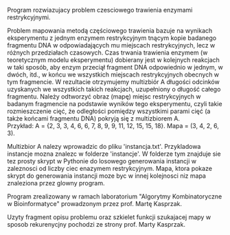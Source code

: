 Program rozwiazujacy problem czesciowego trawienia enzymami restrykcyjnymi.  
  
Problem mapowania metodą częściowego trawienia bazuje na wynikach eksperymentu z jednym enzymem restrykcyjnym tnącym kopie badanego fragmentu DNA w odpowiadających mu miejscach restrykcyjnych, lecz w różnych przedziałach czasowych. Czas trwania trawienia enzymem (w teoretycznym modelu eksperymentu) dobierany jest w kolejnych reakcjach w taki sposób, aby enzym przeciął fragment DNA odpowiednio w jednym, w dwóch, itd., w końcu we wszystkich miejscach restrykcyjnych obecnych w tym fragmencie. W rezultacie otrzymujemy multizbiór A długości odcinków uzyskanych we wszystkich takich reakcjach, uzupełniony o długość całego fragmentu. Należy odtworzyć obraz (mapę) miejsc restrykcyjnych w badanym fragmencie na podstawie wyników tego eksperymentu, czyli takie rozmieszczenie cięć, że odległości pomiędzy wszystkimi parami cięć (a także końcami fragmentu DNA) pokryją się z multizbiorem A.  
Przykład: A = {2, 3, 3, 4, 6, 6, 7, 8, 9, 9, 11, 12, 15, 15, 18}. Mapa = (3, 4, 2, 6, 3).  
  
Multizbior A nalezy wprowadzic do pliku 'instancja.txt'. Przykladowa instancje mozna znalezc w folderze 'instancje'. W folderze tym znajduje sie tez prosty skrypt w Pythonie do losowego generowania instancji w zaleznosci od liczby ciec enazymem restrykcyjnym. Mapa, ktora pokaze skrypt do generowania instancji moze byc w innej kolejnosci niz mapa znaleziona przez glowny program.  
  
Program zrealizowany w ramach laboratorium "Algorytmy Kombinatoryczne w Bioinformatyce" prowadzonym przez prof. Martę Kasprzak. 
  
Uzyty fragment opisu problemu oraz szkielet funkcji szukajacej mapy w sposob rekurenycjny pochodzi ze strony prof. Marty Kasprzak.
